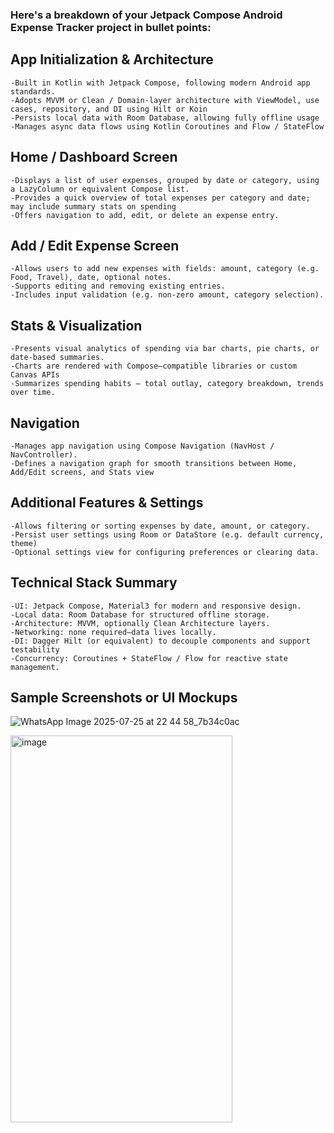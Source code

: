 ### Here's a breakdown of your Jetpack Compose Android Expense Tracker project in bullet points:

## App Initialization & Architecture
    -Built in Kotlin with Jetpack Compose, following modern Android app standards.
    -Adopts MVVM or Clean / Domain‑layer architecture with ViewModel, use cases, repository, and DI using Hilt or Koin 
    -Persists local data with Room Database, allowing fully offline usage 
    -Manages async data flows using Kotlin Coroutines and Flow / StateFlow 

## Home / Dashboard Screen
    -Displays a list of user expenses, grouped by date or category, using a LazyColumn or equivalent Compose list.
    -Provides a quick overview of total expenses per category and date; may include summary stats on spending 
    -Offers navigation to add, edit, or delete an expense entry.

## Add / Edit Expense Screen
    -Allows users to add new expenses with fields: amount, category (e.g. Food, Travel), date, optional notes.
    -Supports editing and removing existing entries.
    -Includes input validation (e.g. non-zero amount, category selection).

## Stats & Visualization
    -Presents visual analytics of spending via bar charts, pie charts, or date-based summaries.
    -Charts are rendered with Compose–compatible libraries or custom Canvas APIs 
    -Summarizes spending habits — total outlay, category breakdown, trends over time.

## Navigation
    -Manages app navigation using Compose Navigation (NavHost / NavController).
    -Defines a navigation graph for smooth transitions between Home, Add/Edit screens, and Stats view 

## Additional Features & Settings
    -Allows filtering or sorting expenses by date, amount, or category.
    -Persist user settings using Room or DataStore (e.g. default currency, theme) 
    -Optional settings view for configuring preferences or clearing data.

## Technical Stack Summary
    -UI: Jetpack Compose, Material3 for modern and responsive design.
    -Local data: Room Database for structured offline storage.
    -Architecture: MVVM, optionally Clean Architecture layers.
    -Networking: none required—data lives locally.
    -DI: Dagger Hilt (or equivalent) to decouple components and support testability 
    -Concurrency: Coroutines + StateFlow / Flow for reactive state management.

## Sample Screenshots or UI Mockups
![WhatsApp Image 2025-07-25 at 22 44 58_7b34c0ac](https://github.com/user-attachments/assets/f989e97f-70c2-47b5-b78f-72f95d1b5845)

<img width="355" height="619" alt="image" src="https://github.com/user-attachments/assets/60a590cb-2800-45f0-aa81-e0f55539baab" />

